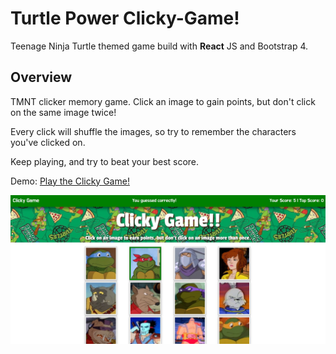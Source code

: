 # Turtle Power Clicky-Game! 
Teenage Ninja Turtle themed game build with **React** JS and Bootstrap 4.

## Overview
TMNT clicker memory game. Click an image to gain points, but don't click on the same image twice!

Every click will shuffle the images, so try to remember the characters you've clicked on.

Keep playing, and try to beat your best score.

Demo: [Play the Clicky Game!](https://quiet-ocean-77319.herokuapp.com/)

![page preview img](readme-img.jpg)



